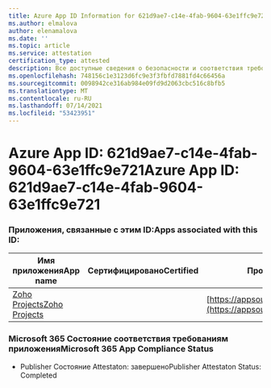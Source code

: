 ```yaml
---
title: Azure App ID Information for 621d9ae7-c14e-4fab-9604-63e1ffc9e721
ms.author: elmalova
author: elenamalova
ms.date: ''
ms.topic: article
ms.service: attestation
certification_type: attested
description: Все доступные сведения о безопасности и соответствия требованиям для 621d9ae7-c14e-4fab-9604-63e1ffc9e721.
ms.openlocfilehash: 748156c1e3123d6fc9e3f3fbfd7881fd4c66456a
ms.sourcegitcommit: 0098942ce316ab984e09fd9d2063cbc516c8bfb5
ms.translationtype: MT
ms.contentlocale: ru-RU
ms.lasthandoff: 07/14/2021
ms.locfileid: "53423951"
---
```

# <a name="azure-app-id-621d9ae7-c14e-4fab-9604-63e1ffc9e721"></a><span data-ttu-id="14ab7-103">Azure App ID: 621d9ae7-c14e-4fab-9604-63e1ffc9e721</span><span class="sxs-lookup"><span data-stu-id="14ab7-103">Azure App ID: 621d9ae7-c14e-4fab-9604-63e1ffc9e721</span></span>


### <a name="apps-associated-with-this-id"></a><span data-ttu-id="14ab7-104">Приложения, связанные с этим ID:</span><span class="sxs-lookup"><span data-stu-id="14ab7-104">Apps associated with this ID:</span></span>
| <span data-ttu-id="14ab7-105">**Имя приложения**</span><span class="sxs-lookup"><span data-stu-id="14ab7-105">**App name**</span></span> | <span data-ttu-id="14ab7-106">**Сертифицировано**</span><span class="sxs-lookup"><span data-stu-id="14ab7-106">**Certified**</span></span> | <span data-ttu-id="14ab7-107">**Просмотр в AppSource**</span><span class="sxs-lookup"><span data-stu-id="14ab7-107">**View in AppSource**</span></span> |
|-|-|-|
| [<span data-ttu-id="14ab7-108">Zoho Projects</span><span class="sxs-lookup"><span data-stu-id="14ab7-108">Zoho Projects</span></span>](https://docs.microsoft.com/en-us/microsoft-365-app-certification/forward/WA104381668) |  | [https://appsource.microsoft.com/product/office/WA104381668](https://appsource.microsoft.com/product/office/WA104381668) |

### <a name="microsoft-365-app-compliance-status"></a><span data-ttu-id="14ab7-109">Microsoft 365 Состояние соответствия требованиям приложения</span><span class="sxs-lookup"><span data-stu-id="14ab7-109">Microsoft 365 App Compliance Status</span></span>
- <span data-ttu-id="14ab7-110">Publisher Состояние Attestaton: завершено</span><span class="sxs-lookup"><span data-stu-id="14ab7-110">Publisher Attestaton Status: Completed</span></span>
